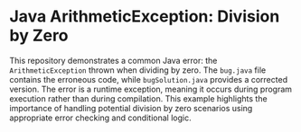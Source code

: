 # Java ArithmeticException: Division by Zero

This repository demonstrates a common Java error: the `ArithmeticException` thrown when dividing by zero.  The `bug.java` file contains the erroneous code, while `bugSolution.java` provides a corrected version.  The error is a runtime exception, meaning it occurs during program execution rather than during compilation. This example highlights the importance of handling potential division by zero scenarios using appropriate error checking and conditional logic.